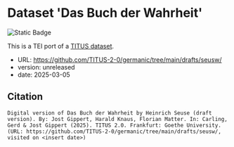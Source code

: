 # Dataset 'Das Buch der Wahrheit'

![Static Badge](https://img.shields.io/badge/TEI_validation-passing-green)

This is a TEI port of a [TITUS dataset](http://titus.uni-frankfurt.de/texte/etcs/germ/mhd/seuswahr/seusw.htm).

* URL: https://github.com/TITUS-2-0/germanic/tree/main/drafts/seusw/
* version: unreleased
* date: 2025-03-05

## Citation
```
Digital version of Das Buch der Wahrheit by Heinrich Seuse (draft version). By: Jost Gippert, Harald Knaus, Florian Matter. In: Carling, Gerd & Jost Gippert (2025). TITUS 2.0. Frankfurt: Goethe University. (URL: https://github.com/TITUS-2-0/germanic/tree/main/drafts/seusw/, visited on <insert date>)
```
